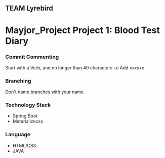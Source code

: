 ## TEAM Lyrebird 
# Mayjor_Project Project 1: Blood Test Diary


### Commit Commenting
Start with a Verb, and no longer than 40 characters
i.e Add xxxxxx

### Branching
Don't name branches with your name

### Technology Stack
- Spring Boot
- Materializecss

### Language
- HTML/CSS
- JAVA

